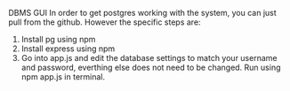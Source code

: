 DBMS GUI
In order to get postgres working with the system, you can just pull from the github. However
the specific steps are:
1. Install pg using npm
2. Install express using npm
3. Go into app.js and edit the database settings to match your username and password, everthing else
does not need to be changed. 
Run using npm app.js in terminal.
